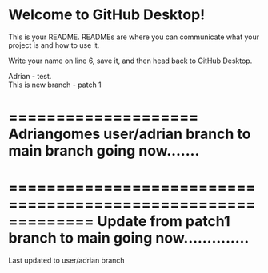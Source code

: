 # Welcome to GitHub Desktop!

This is your README. READMEs are where you can communicate what your project is and how to use it.

Write your name on line 6, save it, and then head back to GitHub Desktop.


Adrian - test.  
This is new branch - patch 1


====================
Adriangomes user/adrian branch to main branch going now.......
================

=============================================================
Update from patch1 branch to main going now..............
=============================================================
Last updated to user/adrian branch

